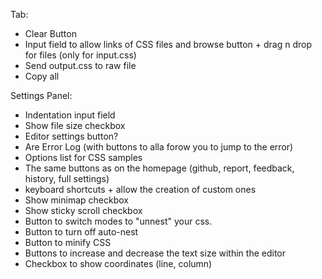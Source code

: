 Tab:
- Clear Button
- Input field to allow links of CSS files and browse button + drag n drop for files (only for input.css)
- Send output.css to raw file
- Copy all

Settings Panel:
- Indentation input field
- Show file size checkbox
- Editor settings button?
- Are Error Log (with buttons to alla forow you to jump to the error)
- Options list for CSS samples
- The same buttons as on the homepage (github, report, feedback, history, full settings)
- keyboard shortcuts + allow the creation of custom ones
- Show minimap checkbox
- Show sticky scroll checkbox
- Button to switch modes to "unnest" your css.
- Button to turn off auto-nest
- Button to minify CSS
- Buttons to increase and decrease the text size within the editor
- Checkbox to show coordinates (line, column)